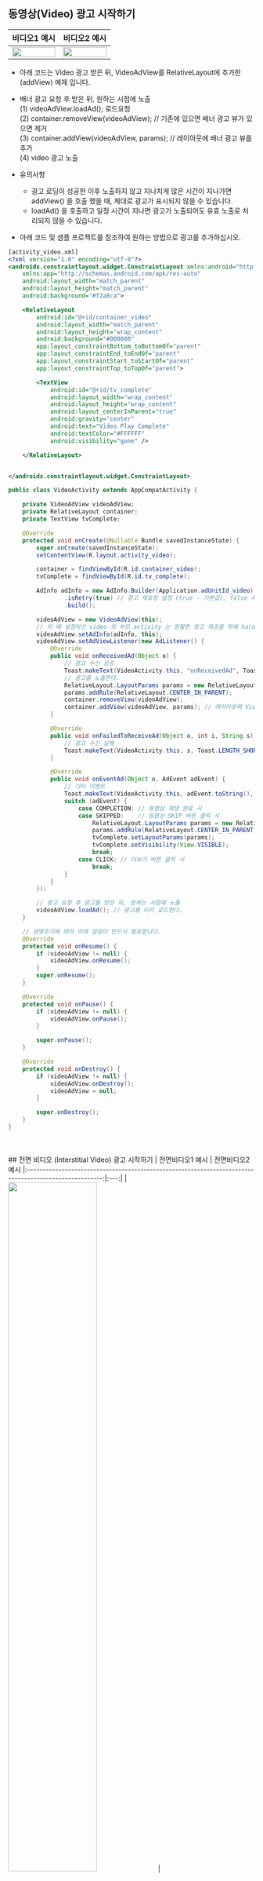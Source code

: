 ## 동영상(Video) 광고 시작하기

|                                                 비디오1 예시                                                 | 비디오2 예시
|:------------------------------------------------------------------------------------------------------:|:---:|
| <img src="https://github.com/samkim123/ttt/blob/master/video.jpg"  width="100%" height="100%"/> |<img src="https://github.com/samkim123/ttt/blob/master/video2.jpg"  width="100%" height="100%"/>

- 아래 코드는 Video 광고 받은 뒤, VideoAdView를 RelativeLayout에 추가한(addView) 예제 입니다.
- 배너 광고 요청 후 받은 뒤, 원하는 시점에 노출   
   (1) videoAdView.loadAd(); 로드요청   
   (2) container.removeView(videoAdView); // 기존에 있으면 배너 광고 뷰가 있으면 제거   
   (3) container.addView(videoAdView, params);   // 레이아웃에 배너 광고 뷰를 추가   
   (4) video 광고 노출
 - 유의사항
   - 광고 로딩이 성공한 이후 노출하지 않고 지나치게 많은 시간이 지나가면 addView() 을 호출 했을 때, 제대로 광고가 표시되지 않을 수 있습니다.
   - loadAd() 을 호출하고 일정 시간이 지나면 광고가 노출되어도 유효 노출로 처리되지 않을 수 있습니다.

- 아래 코드 및 샘플 프로젝트를 참조하여 원하는 방법으로 광고를 추가하십시오.
```xml
[activity_video.xml]
<?xml version="1.0" encoding="utf-8"?>
<androidx.constraintlayout.widget.ConstraintLayout xmlns:android="http://schemas.android.com/apk/res/android"
    xmlns:app="http://schemas.android.com/apk/res-auto"
    android:layout_width="match_parent"
    android:layout_height="match_parent"
    android:background="#f2a8ca">

    <RelativeLayout
        android:id="@+id/container_video"
        android:layout_width="match_parent"
        android:layout_height="wrap_content"
        android:background="#000000"
        app:layout_constraintBottom_toBottomOf="parent"
        app:layout_constraintEnd_toEndOf="parent"
        app:layout_constraintStart_toStartOf="parent"
        app:layout_constraintTop_toTopOf="parent">

        <TextView
            android:id="@+id/tv_complete"
            android:layout_width="wrap_content"
            android:layout_height="wrap_content"
            android:layout_centerInParent="true"
            android:gravity="center"
            android:text="Video Play Complete"
            android:textColor="#FFFFFF"
            android:visibility="gone" />

    </RelativeLayout>


</androidx.constraintlayout.widget.ConstraintLayout>
```

```java
public class VideoActivity extends AppCompatActivity {

    private VideoAdView videoAdView;
    private RelativeLayout container;
    private TextView tvComplete;

    @Override
    protected void onCreate(@Nullable Bundle savedInstanceState) {
        super.onCreate(savedInstanceState);
        setContentView(R.layout.activity_video);

        container = findViewById(R.id.container_video);
        tvComplete = findViewById(R.id.tv_complete);

        AdInfo adInfo = new AdInfo.Builder(Application.adUnitId_video) // AdMixer 플랫폼에서 발급받은 배너 ADUNIT_ID
                .isRetry(true) // 광고 재요청 설정 (true - 기본값), false 시, 1회 요청 후 바로 Callback
                .build();

        videoAdView = new VideoAdView(this);
        // 이 때 설정하신 video 의 부모 activity 는 원활한 광고 제공을 위해 hardwareAccelerated 가 true 설정되오니 참고 부탁드립니다.
        videoAdView.setAdInfo(adInfo, this);
        videoAdView.setAdViewListener(new AdListener() {
            @Override
            public void onReceivedAd(Object o) {
                // 광고 수신 성공
                Toast.makeText(VideoActivity.this, "onReceivedAd", Toast.LENGTH_SHORT).show();
                // 광고를 노출한다.
                RelativeLayout.LayoutParams params = new RelativeLayout.LayoutParams(ViewGroup.LayoutParams.MATCH_PARENT, ViewGroup.LayoutParams.WRAP_CONTENT);
                params.addRule(RelativeLayout.CENTER_IN_PARENT);
                container.removeView(videoAdView);
                container.addView(videoAdView, params); // 레이아웃에 Video 광고 뷰를 추가 [ 광고 노출 ]
            }

            @Override
            public void onFailedToReceiveAd(Object o, int i, String s) {
                // 광고 수신 실패
                Toast.makeText(VideoActivity.this, s, Toast.LENGTH_SHORT).show();
            }

            @Override
            public void onEventAd(Object o, AdEvent adEvent) {
                // 기타 이벤트
                Toast.makeText(VideoActivity.this, adEvent.toString(), Toast.LENGTH_SHORT).show();
                switch (adEvent) {
                    case COMPLETION: // 동영상 재생 완료 시
                    case SKIPPED:    // 동영상 SKIP 버튼 클릭 시
                        RelativeLayout.LayoutParams params = new RelativeLayout.LayoutParams(videoAdView.getWidth(), videoAdView.getHeight());
                        params.addRule(RelativeLayout.CENTER_IN_PARENT);
                        tvComplete.setLayoutParams(params);
                        tvComplete.setVisibility(View.VISIBLE);
                        break;
                    case CLICK: // 더보기 버튼 클릭 시
                        break;
                }
            }
        });

        // 광고 요청 후 광고를 받은 뒤, 원하는 시점에 노출
        videoAdView.loadAd(); // 광고를 미리 로드한다.
    }

    // 생명주기에 따라 아래 설정이 반드시 필요합니다.
    @Override
    protected void onResume() {
        if (videoAdView != null) {
            videoAdView.onResume();
        }
        super.onResume();
    }

    @Override
    protected void onPause() {
        if (videoAdView != null) {
            videoAdView.onPause();
        }

        super.onPause();
    }

    @Override
    protected void onDestroy() {
        if (videoAdView != null) {
            videoAdView.onDestroy();
            videoAdView = null;
        }

        super.onDestroy();
    }
}
```
<br/>
<br/>
## 전면 비디오 (Interstitial Video) 광고 시작하기
|                                                 전면비디오1 예시                                                 | 전면비디오2 예시
|:------------------------------------------------------------------------------------------------------:|:---:|
| <img src="https://github.com/samkim123/ttt/blob/master/interstitial_video.jpg"  width="60%" height="60%"/> |<img src="https://github.com/samkim123/ttt/blob/master/interstitial_video_end.jpg"  width="60%" height="60%"/>
- Interstitial Video 광고 뷰는 아래와 같이 사용 할 수 있습니다.
- 전면 비디오 광고 요청 후 받은 뒤, 원하는 시점에 노출을 원할 시   
  (1) interstitialVideoAdView.loadInterstitialVideoAd(); 후    
  (2) onReceivedAd 이벤트를 받은 뒤, 원하는 시점에 if(interstitialVideoAdView.hasInterstitial) // 전면 비디오 광고를 성공적으로 받았는지 판단.   
  (3) interstitialVideoAdView.showInterstitialVideoAd(); // 전면 비디오 광고 노출    
 - 유의사항
   - 광고 로딩이 성공한 이후 노출하지 않고 지나치게 많은 시간이 지나가면 showInterstitialVideoAd() 을 호출 했을 때, 제대로 광고가 표시되지 않을 수 있습니다.
   - loadInterstitialVideoAd() 을 호출하고 일정 시간이 지나면 광고가 노출되어도 유효 노출로 처리되지 않을 수 있습니다.

- 아래 코드 및 샘플 프로젝트를 참조하여 원하는 방법으로 광고를 추가하십시오.
```java
public class InterstitialVideoActivity extends AppCompatActivity {

    private Button btnInterstitialVideoShow;
    private ProgressBar progressBar;
    private InterstitialVideoAd interstitialVideoAdView;

    @Override
    protected void onCreate(@Nullable Bundle savedInstanceState) {
        super.onCreate(savedInstanceState);
        setContentView(R.layout.activity_interstitialvideo);

        progressBar = findViewById(R.id.loading_bar);
        btnInterstitialVideoShow = findViewById(R.id.btn_interstitial_video_show);

        AdInfo adInfo = new AdInfo.Builder(Application.adUnitId_interstitialVideo) // AdMixer 플랫폼에서 발급받은 전면 비디오 ADUNIT_ID
                .interstitialTimeout(0) // 초단위로 전면 광고 타임아웃 설정 (기본값 : 0, 0 이면 서버지정 시간으로 처리, 서버지정 시간 : 20s)
                .maxRetryCountInSlot(-1) // 리로드 시간 내에 반복 횟수(-1 : 무한, 0 : 반복 없음, n : n번 반복)
                .isRetry(true) // 광고 재요청 설정 (true - 기본값), false 시, 1회 요청 후 바로 Callback
                .build();

        interstitialVideoAdView = new InterstitialVideoAd(this);
        // 이 때 설정하신 Interstitial Video 의 부모 activity 는 원활한 광고 제공을 위해 hardwareAccelerated 가 true 설정되오니 참고 부탁드립니다.
        interstitialVideoAdView.setAdInfo(adInfo, this);
        interstitialVideoAdView.setListener(new AdListener() {
            @Override
            public void onReceivedAd(Object o) {
                // 광고 수신 성공
                Toast.makeText(InterstitialVideoActivity.this, "onReceivedAd", Toast.LENGTH_SHORT).show();
                btnInterstitialVideoShow.setText("전면 비디오 광고보기");
                progressBar.setVisibility(View.GONE);
            }

            @Override
            public void onFailedToReceiveAd(Object o, int i, String s) {
                // 광고 수신 실패
                Toast.makeText(InterstitialVideoActivity.this, s, Toast.LENGTH_SHORT).show();
            }

            @Override
            public void onEventAd(Object o, AdEvent adEvent) {
                // 기타 이벤트
                switch (adEvent) {
                    case CLOSE:   // 광고 창이 닫혔을 때
                    case SKIPPED: // 동영상 SKIP 버튼 클릭 시
                        interstitialVideoAdView.closeInterstitialVideoAd();
                        btnInterstitialVideoShow.setText("전면 비디오 광고요청");
                        break;
                    case COMPLETION: // 동영상 재생 완료 시
                    case CLICK: // 더보기 버튼 클릭 시
                        break;
                }
            }
        });

        // 광고 요청 후 광고를 받은 뒤, 원하는 시점에 노출
        btnInterstitialVideoShow.setOnClickListener(v -> {
            if (interstitialVideoAdView.hasInterstitial)
                interstitialVideoAdView.showInterstitialVideoAd(); // 광고를 노출한다.
            else {

                interstitialVideoAdView.loadInterstitialVideoAd(); // 광고를 미리 로드한다.
                progressBar.setVisibility(View.VISIBLE);
            }
        });
    }

    // 생명주기에 따라 아래 설정이 반드시 필요합니다.
    @Override
    protected void onDestroy() {
        if (interstitialVideoAdView != null) {
            interstitialVideoAdView.stopInterstitialVideoAd();
            interstitialVideoAdView = null;
        }
        super.onDestroy();
    }
}
```
